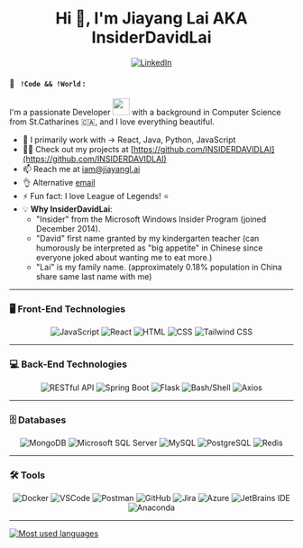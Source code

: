 <h1 align="center">Hi 👋, I'm Jiayang Lai AKA InsiderDavidLai</h1>
<p align="center">
  <a href="https://www.linkedin.com/in/insiderdavidlai/" target="blank">
    <img align="center" src="https://img.shields.io/badge/-LinkedIn-blue?style=flat&logo=linkedin&logoColor=white" alt="LinkedIn" />
  </a>
</p>

#### 👀 &nbsp; `!Code && !World` :

I'm a passionate Developer <img src="https://media.giphy.com/media/WUlplcMpOCEmTGBtBW/giphy.gif" width="30"> with a background in Computer Science from St.Catharines 🇨🇦, and I love everything beautiful.

- 🌱 I primarily work with → React, Java, Python, JavaScript
- 👨‍💻 Check out my projects at [https://github.com/INSIDERDAVIDLAI](https://github.com/INSIDERDAVIDLAI)
- 📫 Reach me at [iam@jiayangl.ai](mailto:iam@jiayangl.ai)
- 👌 Alternative [email](mailto:a.lai@alumni.utoronto.ca)
- ⚡ Fun fact: I love League of Legends! ⭐️
- 💡 **Why InsiderDavidLai**:
  - "Insider" from the Microsoft Windows Insider Program (joined December 2014).
  - "David" first name granted by my kindergarten teacher (can humorously be interpreted as "big appetite" in Chinese since everyone joked about wanting me to eat more.)
  - "Lai" is my family name. (approximately 0.18% population in China share same last name with me) 


---

### 🖥️ Front-End Technologies

<p align="center">
  <img src="https://img.shields.io/badge/JavaScript-F7DF1E?style=for-the-badge&logo=javascript&logoColor=black" alt="JavaScript" />
  <img src="https://img.shields.io/badge/React-61DAFB?style=for-the-badge&logo=react&logoColor=black" alt="React" />
  <img src="https://img.shields.io/badge/HTML-E34F26?style=for-the-badge&logo=html5&logoColor=white" alt="HTML" />
  <img src="https://img.shields.io/badge/CSS-1572B6?style=for-the-badge&logo=css3&logoColor=white" alt="CSS" />
  <img src="https://img.shields.io/badge/Tailwind_CSS-38B2AC?style=for-the-badge&logo=tailwindcss&logoColor=white" alt="Tailwind CSS" />
</p>

---

### 💻 Back-End Technologies

<p align="center">
  <img src="https://img.shields.io/badge/RESTful_API-25A4E3?style=for-the-badge&logo=api&logoColor=white" alt="RESTful API" />
  <img src="https://img.shields.io/badge/Spring_Boot-6DB33F?style=for-the-badge&logo=spring-boot&logoColor=white" alt="Spring Boot" />
  <img src="https://img.shields.io/badge/Flask-000000?style=for-the-badge&logo=flask&logoColor=white" alt="Flask" />
  <img src="https://img.shields.io/badge/Bash/Shell-4EAA25?style=for-the-badge&logo=gnu-bash&logoColor=white" alt="Bash/Shell" />
  <img src="https://img.shields.io/badge/Axios-5A29E4?style=for-the-badge&logo=axios&logoColor=white" alt="Axios" />
</p>

---

### 🗄️ Databases

<p align="center">
  <img src="https://img.shields.io/badge/MongoDB-47A248?style=for-the-badge&logo=mongodb&logoColor=white" alt="MongoDB" />
  <img src="https://img.shields.io/badge/Microsoft_SQL_Server-CC2927?style=for-the-badge&logo=microsoft&logoColor=white" alt="Microsoft SQL Server" />
  <img src="https://img.shields.io/badge/MySQL-4479A1?style=for-the-badge&logo=mysql&logoColor=white" alt="MySQL" />
  <img src="https://img.shields.io/badge/PostgreSQL-336791?style=for-the-badge&logo=postgresql&logoColor=white" alt="PostgreSQL" />
  <img src="https://img.shields.io/badge/Redis-DC382D?style=for-the-badge&logo=redis&logoColor=white" alt="Redis" />
  

</p>

---

### 🛠️ Tools

<p align="center">
  <img src="https://img.shields.io/badge/Docker-2496ED?style=for-the-badge&logo=docker&logoColor=white" alt="Docker" />
  <img src="https://img.shields.io/badge/VSCode-007ACC?style=for-the-badge&logo=visual-studio-code&logoColor=white" alt="VSCode" />
  <img src="https://img.shields.io/badge/Postman-FF6C37?style=for-the-badge&logo=postman&logoColor=white" alt="Postman" />
  <img src="https://img.shields.io/badge/GitHub-181717?style=for-the-badge&logo=github&logoColor=white" alt="GitHub" />
  <img src="https://img.shields.io/badge/Jira-0052CC?style=for-the-badge&logo=jira&logoColor=white" alt="Jira" />
  <img src="https://img.shields.io/badge/Azure-0089D6?style=for-the-badge&logo=azure&logoColor=white" alt="Azure" />
  <img src="https://img.shields.io/badge/JetBrains-000000?style=for-the-badge&logo=jetbrains&logoColor=white" alt="JetBrains IDE" />
  <img src="https://img.shields.io/badge/Anaconda-44A833?style=for-the-badge&logo=anaconda&logoColor=white" alt="Anaconda" />
</p>

---

[![Most used languages](https://github-readme-stats.vercel.app/api?username=insiderdavidlai)](https://github.com/insiderdavidlai)
